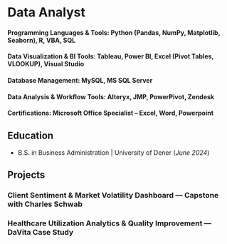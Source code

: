 # Data Analyst

#### Programming Languages & Tools: 	Python (Pandas, NumPy, Matplotlib, Seaborn), R, VBA, SQL
#### Data Visualization & BI Tools: 	Tableau, Power BI, Excel (Pivot Tables, VLOOKUP), Visual Studio
#### Database Management: 	MySQL, MS SQL Server
#### Data Analysis & Workflow Tools: 	Alteryx, JMP, PowerPivot, Zendesk
#### Certifications: 	Microsoft Office Specialist – Excel, Word, Powerpoint


## Education		        		
- B.S. in Business Administration | University of Dener (_June 2024_)

## Projects
### Client Sentiment & Market Volatility Dashboard — Capstone with Charles Schwab



### Healthcare Utilization Analytics & Quality Improvement — DaVita Case Study

